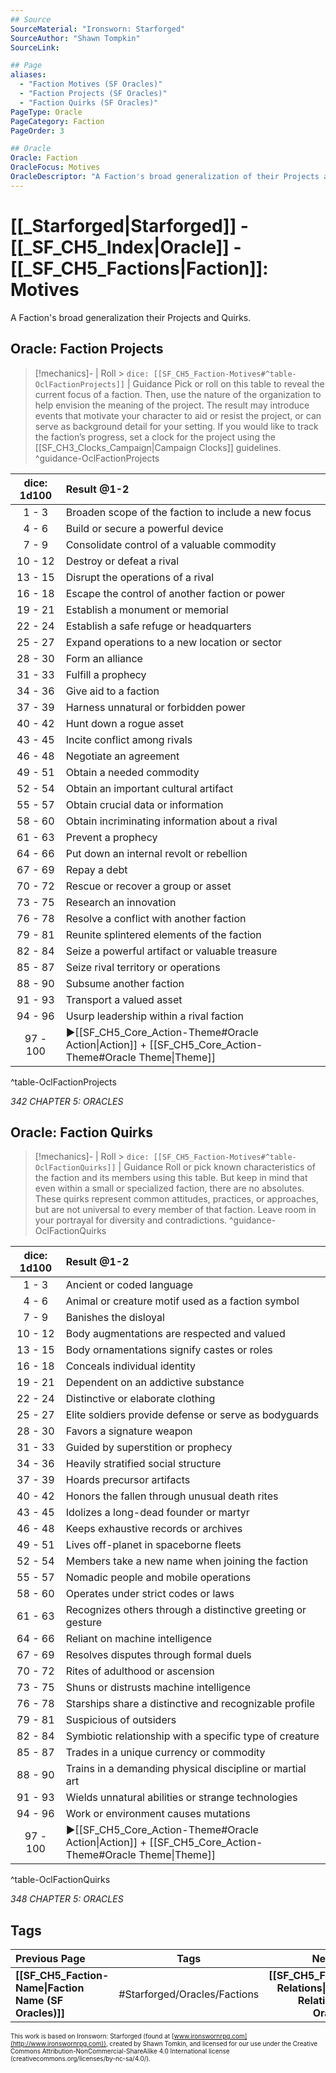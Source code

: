 ```yaml
---
## Source
SourceMaterial: "Ironsworn: Starforged"
SourceAuthor: "Shawn Tompkin"
SourceLink: 

## Page
aliases:
  - "Faction Motives (SF Oracles)"
  - "Faction Projects (SF Oracles)"
  - "Faction Quirks (SF Oracles)"
PageType: Oracle
PageCategory: Faction
PageOrder: 3

## Oracle
Oracle: Faction
OracleFocus: Motives
OracleDescriptor: "A Faction's broad generalization of their Projects and Quirks gleans insight onto their collective motives."
---
```

 # [[_Starforged|Starforged]] - [[_SF_CH5_Index|Oracle]] - [[_SF_CH5_Factions|Faction]]: Motives
 A Faction's broad generalization their Projects and Quirks.

## Oracle: Faction Projects
> [!mechanics]- | Roll > `dice: [[SF_CH5_Faction-Motives#^table-OclFactionProjects]]` | Guidance
> Pick or roll on this table to reveal the current focus of a faction. Then, use the nature of the organization to help envision the meaning of the project. The result may introduce events that motivate your character to aid or resist the project, or can serve as background detail for your setting. If you would like to track the faction’s progress, set a clock for the project using the [[SF_CH3_Clocks_Campaign|Campaign Clocks]] guidelines. ^guidance-OclFactionProjects

| dice: 1d100 | Result @1-2 |
|:---:|:--- |
| 1 - 3 | Broaden scope of the faction to include a new focus |
| 4 - 6 | Build or secure a powerful device |
| 7 - 9 | Consolidate control of a valuable commodity |
| 10 - 12 | Destroy or defeat a rival |
| 13 - 15 | Disrupt the operations of a rival |
| 16 - 18 | Escape the control of another faction or power |
| 19 - 21 | Establish a monument or memorial |
| 22 - 24 | Establish a safe refuge or headquarters |
| 25 - 27 | Expand operations to a new location or sector |
| 28 - 30 | Form an alliance |
| 31 - 33 | Fulfill a prophecy |
| 34 - 36 | Give aid to a faction |
| 37 - 39 | Harness unnatural or forbidden power |
| 40 - 42 | Hunt down a rogue asset |
| 43 - 45 | Incite conflict among rivals |
| 46 - 48 | Negotiate an agreement |
| 49 - 51 | Obtain a needed commodity |
| 52 - 54 | Obtain an important cultural artifact |
| 55 - 57 | Obtain crucial data or information |
| 58 - 60 | Obtain incriminating information about a rival |
| 61 - 63 | Prevent a prophecy |
| 64 - 66 | Put down an internal revolt or rebellion |
| 67 - 69 | Repay a debt |
| 70 - 72 | Rescue or recover a group or asset |
| 73 - 75 | Research an innovation |
| 76 - 78 | Resolve a conflict with another faction |
| 79 - 81 | Reunite splintered elements of the faction |
| 82 - 84 | Seize a powerful artifact or valuable treasure |
| 85 - 87 | Seize rival territory or operations |
| 88 - 90 | Subsume another faction |
| 91 - 93 | Transport a valued asset |
| 94 - 96 | Usurp leadership within a rival faction |
| 97 - 100 | ▶[[SF_CH5_Core_Action-Theme#Oracle Action\|Action]] + [[SF_CH5_Core_Action-Theme#Oracle Theme\|Theme]] |
^table-OclFactionProjects

*342 CHAPTER 5: ORACLES*

## Oracle: Faction Quirks
> [!mechanics]- | Roll > `dice: [[SF_CH5_Faction-Motives#^table-OclFactionQuirks]]` | Guidance
> Roll or pick known characteristics of the faction and its members using this table. But keep in mind that even within a small or specialized faction, there are no absolutes. These quirks represent common attitudes, practices, or approaches, but are not universal to every member of that faction. Leave room in your portrayal for diversity and contradictions. ^guidance-OclFactionQuirks

| dice: 1d100 | Result @1-2 |
|:---:|:--- |
| 1 - 3 | Ancient or coded language |
| 4 - 6 | Animal or creature motif used as a faction symbol |
| 7 - 9 | Banishes the disloyal |
| 10 - 12 | Body augmentations are respected and valued |
| 13 - 15 | Body ornamentations signify castes or roles |
| 16 - 18 | Conceals individual identity |
| 19 - 21 | Dependent on an addictive substance |
| 22 - 24 | Distinctive or elaborate clothing |
| 25 - 27 | Elite soldiers provide defense or serve as bodyguards |
| 28 - 30 | Favors a signature weapon |
| 31 - 33 | Guided by superstition or prophecy |
| 34 - 36 | Heavily stratified social structure |
| 37 - 39 | Hoards precursor artifacts |
| 40 - 42 | Honors the fallen through unusual death rites |
| 43 - 45 | Idolizes a long-dead founder or martyr |
| 46 - 48 | Keeps exhaustive records or archives |
| 49 - 51 | Lives off-planet in spaceborne fleets |
| 52 - 54 | Members take a new name when joining the faction |
| 55 - 57 | Nomadic people and mobile operations |
| 58 - 60 | Operates under strict codes or laws |
| 61 - 63 | Recognizes others through a distinctive greeting or gesture |
| 64 - 66 | Reliant on machine intelligence |
| 67 - 69 | Resolves disputes through formal duels |
| 70 - 72 | Rites of adulthood or ascension |
| 73 - 75 | Shuns or distrusts machine intelligence |
| 76 - 78 | Starships share a distinctive and recognizable profile |
| 79 - 81 | Suspicious of outsiders |
| 82 - 84 | Symbiotic relationship with a specific type of creature |
| 85 - 87 | Trades in a unique currency or commodity |
| 88 - 90 | Trains in a demanding physical discipline or martial art |
| 91 - 93 | Wields unnatural abilities or strange technologies |
| 94 - 96 | Work or environment causes mutations |
| 97 - 100 | ▶[[SF_CH5_Core_Action-Theme#Oracle Action\|Action]] + [[SF_CH5_Core_Action-Theme#Oracle Theme\|Theme]] |
^table-OclFactionQuirks

*348 CHAPTER 5: ORACLES*

## Tags
| Previous Page | Tags | Next Page |
|:--- |:---:| ---:|
| **[[SF_CH5_Faction-Name\|Faction Name (SF Oracles)]]** | #Starforged/Oracles/Factions | **[[SF_CH5_Faction-Relations\|Faction Relations (SF Oracles)]]** |

<font size=-2>This work is based on Ironsworn: Starforged (found at [www.ironswornrpg.com](http://www.ironswornrpg.com)), created by Shawn Tomkin, and licensed for our use under the Creative Commons Attribution-NonCommercial-ShareAlike 4.0 International license  (creativecommons.org/licenses/by-nc-sa/4.0/).</font>
